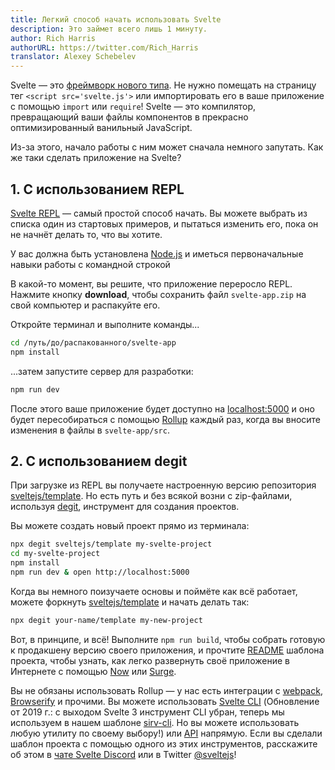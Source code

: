 ```yaml
---
title: Легкий способ начать использовать Svelte
description: Это займет всего лишь 1 минуту.
author: Rich Harris
authorURL: https://twitter.com/Rich_Harris
translator: Alexey Schebelev
---
```


Svelte — это [фреймворк нового типа](/blog/frameworks-without-the-framework). Не нужно помещать на страницу тег `<script src='svelte.js'>` или импортировать его в ваше приложение с помощью `import` или `require`! Svelte — это компилятор, превращающий ваши файлы компонентов в прекрасно оптимизированный ванильный JavaScript.

Из-за этого, начало работы с ним может сначала немного запутать. Как же таки сделать приложение на Svelte?


## 1. С использованием REPL

[Svelte REPL](repl) — самый простой способ начать. Вы можете выбрать из списка один из стартовых примеров, и пытаться изменить его, пока он не начнёт делать то, что вы хотите.

<aside><p>У вас должна быть установлена <a href="https://nodejs.org/">Node.js</a>  и иметься первоначальные навыки работы с командной строкой</p></aside>

В какой-то момент, вы решите, что приложение переросло REPL. Нажмите кнопку **download**, чтобы сохранить файл `svelte-app.zip` на свой компьютер и распакуйте его.

Откройте терминал и выполните команды...

```bash
cd /путь/до/распакованного/svelte-app
npm install
```

...затем запустите сервер для разработки:

```bash
npm run dev
```

После этого ваше приложение будет доступно на [localhost:5000](http://localhost:5000) и оно будет пересобираться с помощью [Rollup](https://rollupjs.org) каждый раз, когда вы вносите изменения в файлы в `svelte-app/src`.


## 2. С использованием degit

При загрузке из REPL вы получаете настроенную версию репозитория [sveltejs/template](https://github.com/sveltejs/template). Но есть путь и без всякой возни с zip-файлами, используя [degit](https://github.com/Rich-Harris/degit), инструмент для создания проектов.

Вы можете создать новый проект прямо из терминала:

```bash
npx degit sveltejs/template my-svelte-project
cd my-svelte-project
npm install
npm run dev & open http://localhost:5000
```

Когда вы немного поизучаете основы и поймёте как всё работает, можете форкнуть [sveltejs/template](https://github.com/sveltejs/template) и начать делать так:

```bash
npx degit your-name/template my-new-project
```

Вот, в принципе, и всё! Выполните `npm run build`, чтобы собрать готовую к продакшену версию своего приложения, и прочтите [README](https://github.com/sveltejs/template/blob/master/README.md) шаблона проекта, чтобы узнать, как легко развернуть своё приложение в Интернете с помощью [Now](https://zeit.co/now) или [Surge](http://surge.sh/).

Вы не обязаны использовать Rollup — у нас есть интеграции с [webpack](https://github.com/sveltejs/svelte-loader), [Browserify](https://github.com/tehshrike/sveltify) и прочими. Вы можете использовать [Svelte CLI](https://github.com/sveltejs/svelte-cli) (Обновление от 2019 г.: с выходом Svelte 3 инструмент CLI убран, теперь мы используем в нашем шаблоне [sirv-cli](https://www.npmjs.com/package/sirv-cli). Но вы можете использовать любую утилиту по своему выбору!) или [API](https://github.com/sveltejs/svelte/tree/v2#api) напрямую. Если вы сделали шаблон проекта с помощью одного из этих инструментов, расскажите об этом в [чате Svelte Discord](https://discord.gg/yy75DKs) или в Twitter [@sveltejs](https://twitter.com/sveltejs)!